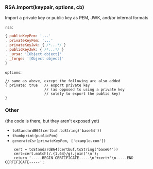 ### RSA.import(keypair, options, cb)

Import a private key or public key as PEM, JWK, and/or internal formats

`rsa`:
```javascript
{ publicKeyPem: '...'
, privateKeyPem: '...'
, privateKeyJwk: { /*...*/ }
, publicKeyJwk: { /*...*/ }
, _ursa: '[Object object]'
, _forge: '[Object object]'
}
```

`options`:
```
// same as above, except the following are also added
{ private: true   // export private key
                  // (as opposed to using a private key
                  // solely to export the public key)
}
```

### Other

(the code is there, but they aren't exposed yet)

* `toStandardB64(certbuf.toString('base64'))`
* `thumbprint(publicPem)`
* `generateCsr(privateKeyPem, ['example.com'])`

```
    cert = toStandardB64(certbuf.toString('base64'))
    cert=cert.match(/.{1,64}/g).join('\n');
    return '-----BEGIN CERTIFICATE-----\n'+cert+'\n-----END CERTIFICATE-----';
```
